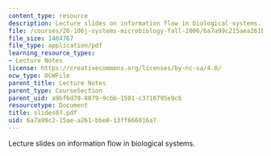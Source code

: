 ```yaml
---
content_type: resource
description: Lecture slides on information flow in biological systems.
file: /courses/20-106j-systems-microbiology-fall-2006/6a7a99c215aea261bbe013ff666016a7_slides07.pdf
file_size: 1404767
file_type: application/pdf
learning_resource_types:
- Lecture Notes
license: https://creativecommons.org/licenses/by-nc-sa/4.0/
ocw_type: OCWFile
parent_title: Lecture Notes
parent_type: CourseSection
parent_uid: a9bf6d70-8079-9cbb-1501-c3710795e9c6
resourcetype: Document
title: slides07.pdf
uid: 6a7a99c2-15ae-a261-bbe0-13ff666016a7
---
```

Lecture slides on information flow in biological systems.